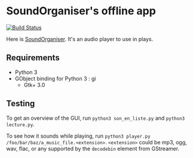 # SoundOrganiser's offline app

[![Build Status](https://travis-ci.org/nils-van-zuijlen/sound-organiser-offline-app.svg?branch=master)](https://travis-ci.org/nils-van-zuijlen/sound-organiser-offline-app)

Here is [SoundOrganiser](//github.com/nils-van-zuijlen/sound-organiser). It's an audio player to use in plays.

## Requirements

- Python 3
- GObject binding for Python 3 : gi
  - Gtk+ 3.0

## Testing

To get an overview of the GUI, run `python3 son_en_liste.py`
and `python3 lecture.py`.

To see how it sounds while playing, run `python3 player.py /foo/bar/baz/a_music_file.<extension>`.
`<extension>` could be mp3, ogg, wav, flac, or any supported by the `decodebin` element from GStreamer.
